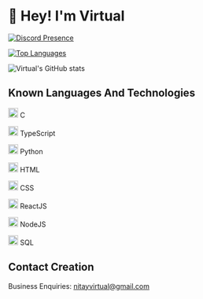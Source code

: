 # 👋 Hey! I'm Virtual




[![Discord Presence](https://lanyard.cnrad.dev/api/907644492419571752?theme=dark&bg=492042&animated=true&hideDiscrim=false&borderRadius=20px)](https://discord.com/users/907644492419571752)

[![Top Languages](https://github-readme-stats.vercel.app/api/top-langs/?username=VirtuallDev&layout=compact&langs_count=10&theme=tokyonight)](https://github.com/anuraghazra/github-readme-stats)

![Virtual's GitHub stats](https://github-readme-stats.vercel.app/api?username=VirtuallDev&show_icons=true&theme=tokyonight)


## Known Languages And Technologies
<img width="20" src="https://upload.wikimedia.org/wikipedia/commons/thumb/1/18/C_Programming_Language.svg/695px-C_Programming_Language.svg.png" /> C

<img width="20" src="https://external-content.duckduckgo.com/iu/?u=https%3A%2F%2Fupload.wikimedia.org%2Fwikipedia%2Fcommons%2Fthumb%2F4%2F4c%2FTypescript_logo_2020.svg%2F512px-Typescript_logo_2020.svg.png&f=1&nofb=1" /> TypeScript 

<img width="20" src="https://external-content.duckduckgo.com/iu/?u=https%3A%2F%2Flogos-download.com%2Fwp-content%2Fuploads%2F2016%2F10%2FPython_logo_icon.png&f=1&nofb=1" /> Python

<img width="20" src="https://external-content.duckduckgo.com/iu/?u=https%3A%2F%2Flogos-download.com%2Fwp-content%2Fuploads%2F2017%2F07%2FHTML5_badge.png&f=1&nofb=1" /> HTML

<img width="20" src="https://external-content.duckduckgo.com/iu/?u=https%3A%2F%2Fmaxcdn.icons8.com%2FShare%2Ficon%2FLogos%2Fcss31600.png&f=1&nofb=1" /> CSS

<img width="20" src="https://external-content.duckduckgo.com/iu/?u=http%3A%2F%2Flogos-download.com%2Fwp-content%2Fuploads%2F2016%2F09%2FReact_logo_logotype_emblem.png&f=1&nofb=1" /> ReactJS

<img width="20" src="https://upload.wikimedia.org/wikipedia/commons/thumb/d/d9/Node.js_logo.svg/1280px-Node.js_logo.svg.png" /> NodeJS

<img width="20" src="https://external-content.duckduckgo.com/iu/?u=https%3A%2F%2Fplatform-user-uploads.s3.amazonaws.com%2Fblog%2Fcategory%2Flogo%2F60%2Fsql.png&f=1&nofb=1" /> SQL


## Contact Creation
Business Enquiries: nitayvirtual@gmail.com
